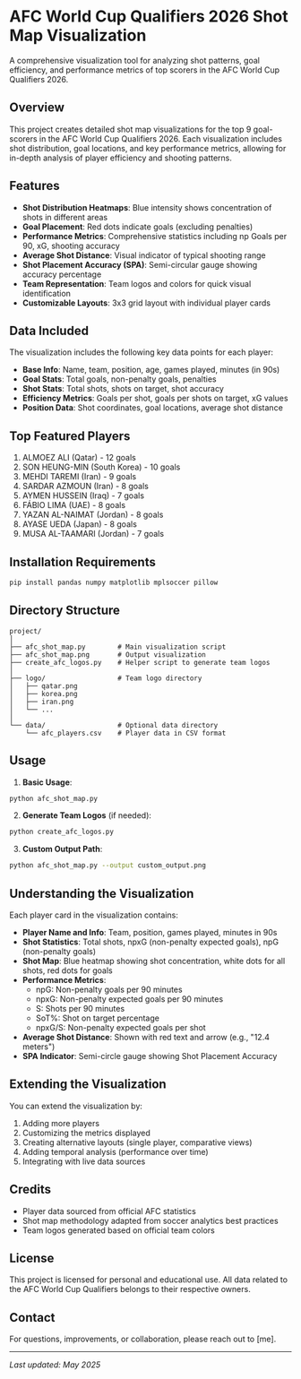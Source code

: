 # AFC World Cup Qualifiers 2026 Shot Map Visualization

A comprehensive visualization tool for analyzing shot patterns, goal efficiency, and performance metrics of top scorers in the AFC World Cup Qualifiers 2026.

## Overview

This project creates detailed shot map visualizations for the top 9 goal-scorers in the AFC World Cup Qualifiers 2026. Each visualization includes shot distribution, goal locations, and key performance metrics, allowing for in-depth analysis of player efficiency and shooting patterns.

## Features

- **Shot Distribution Heatmaps**: Blue intensity shows concentration of shots in different areas
- **Goal Placement**: Red dots indicate goals (excluding penalties)
- **Performance Metrics**: Comprehensive statistics including np Goals per 90, xG, shooting accuracy
- **Average Shot Distance**: Visual indicator of typical shooting range
- **Shot Placement Accuracy (SPA)**: Semi-circular gauge showing accuracy percentage
- **Team Representation**: Team logos and colors for quick visual identification
- **Customizable Layouts**: 3x3 grid layout with individual player cards

## Data Included

The visualization includes the following key data points for each player:

- **Base Info**: Name, team, position, age, games played, minutes (in 90s)
- **Goal Stats**: Total goals, non-penalty goals, penalties
- **Shot Stats**: Total shots, shots on target, shot accuracy
- **Efficiency Metrics**: Goals per shot, goals per shots on target, xG values
- **Position Data**: Shot coordinates, goal locations, average shot distance

## Top Featured Players

1. ALMOEZ ALI (Qatar) - 12 goals
2. SON HEUNG-MIN (South Korea) - 10 goals
3. MEHDI TAREMI (Iran) - 9 goals
4. SARDAR AZMOUN (Iran) - 8 goals
5. AYMEN HUSSEIN (Iraq) - 7 goals
6. FÁBIO LIMA (UAE) - 8 goals
7. YAZAN AL-NAIMAT (Jordan) - 8 goals
8. AYASE UEDA (Japan) - 8 goals
9. MUSA AL-TAAMARI (Jordan) - 7 goals

## Installation Requirements

```bash
pip install pandas numpy matplotlib mplsoccer pillow
```

## Directory Structure

```
project/
│
├── afc_shot_map.py        # Main visualization script
├── afc_shot_map.png       # Output visualization
├── create_afc_logos.py    # Helper script to generate team logos
│
├── logo/                  # Team logo directory
│   ├── qatar.png
│   ├── korea.png
│   ├── iran.png
│   └── ...
│
└── data/                  # Optional data directory
    └── afc_players.csv    # Player data in CSV format
```

## Usage

1. **Basic Usage**:
```bash
python afc_shot_map.py
```

2. **Generate Team Logos** (if needed):
```bash
python create_afc_logos.py
```

3. **Custom Output Path**:
```bash
python afc_shot_map.py --output custom_output.png
```

## Understanding the Visualization

Each player card in the visualization contains:

- **Player Name and Info**: Team, position, games played, minutes in 90s
- **Shot Statistics**: Total shots, npxG (non-penalty expected goals), npG (non-penalty goals)
- **Shot Map**: Blue heatmap showing shot concentration, white dots for all shots, red dots for goals
- **Performance Metrics**:
  - npG: Non-penalty goals per 90 minutes
  - npxG: Non-penalty expected goals per 90 minutes
  - S: Shots per 90 minutes
  - SoT%: Shot on target percentage
  - npxG/S: Non-penalty expected goals per shot
- **Average Shot Distance**: Shown with red text and arrow (e.g., "12.4 meters")
- **SPA Indicator**: Semi-circle gauge showing Shot Placement Accuracy

## Extending the Visualization

You can extend the visualization by:

1. Adding more players
2. Customizing the metrics displayed
3. Creating alternative layouts (single player, comparative views)
4. Adding temporal analysis (performance over time)
5. Integrating with live data sources

## Credits

- Player data sourced from official AFC statistics
- Shot map methodology adapted from soccer analytics best practices
- Team logos generated based on official team colors

## License

This project is licensed for personal and educational use. All data related to the AFC World Cup Qualifiers belongs to their respective owners.

## Contact

For questions, improvements, or collaboration, please reach out to [me].

---

*Last updated: May 2025*

